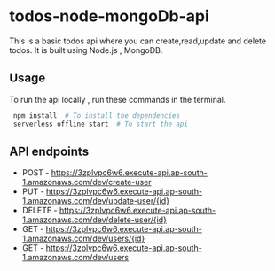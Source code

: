 # todos-node-mongoDb-api

This is a basic todos api where you can create,read,update and delete todos. It is built using Node.js , MongoDB.

## Usage

To run the api locally , run these commands in the terminal.

```bash
 npm install  # To install the dependencies
 serverless offline start  # To start the api
```

## API endpoints
  - POST - <https://3zplvpc6w6.execute-api.ap-south-1.amazonaws.com/dev/create-user>
  - PUT - <https://3zplvpc6w6.execute-api.ap-south-1.amazonaws.com/dev/update-user/{id}>
  - DELETE - <https://3zplvpc6w6.execute-api.ap-south-1.amazonaws.com/dev/delete-user/{id}>
  - GET - <https://3zplvpc6w6.execute-api.ap-south-1.amazonaws.com/dev/users/{id}>
  - GET - <https://3zplvpc6w6.execute-api.ap-south-1.amazonaws.com/dev/users>
